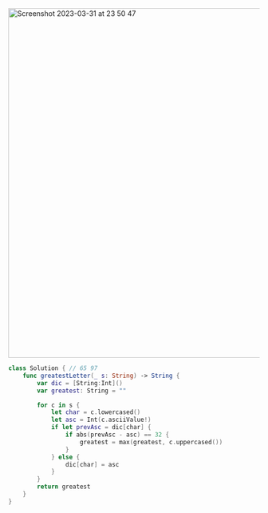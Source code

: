 <img width="700" alt="Screenshot 2023-03-31 at 23 50 47" src="https://user-images.githubusercontent.com/73763976/229246199-8c3f48ff-9093-4332-b54c-fd7d1b4b970c.png">

```swift
class Solution { // 65 97
    func greatestLetter(_ s: String) -> String {
        var dic = [String:Int]()
        var greatest: String = ""

        for c in s { 
            let char = c.lowercased()
            let asc = Int(c.asciiValue!)
            if let prevAsc = dic[char] { 
                if abs(prevAsc - asc) == 32 { 
                    greatest = max(greatest, c.uppercased())
                }
            } else { 
                dic[char] = asc
            }
        }
        return greatest
    }
}
```
